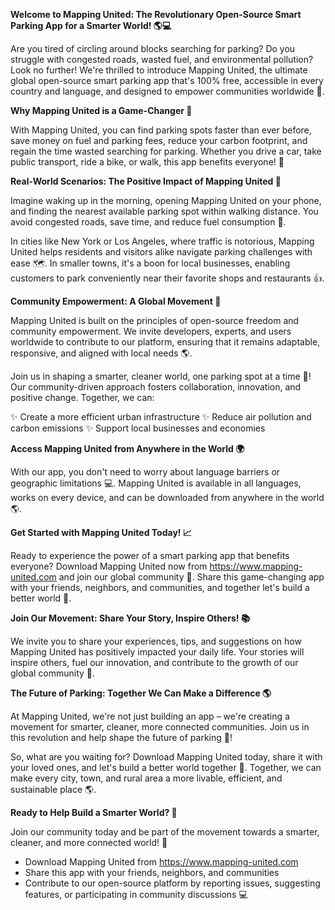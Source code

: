 **Welcome to Mapping United: The Revolutionary Open-Source Smart Parking App for a Smarter World! 🌎💻**

Are you tired of circling around blocks searching for parking? Do you struggle with congested roads, wasted fuel, and environmental pollution? Look no further! We're thrilled to introduce Mapping United, the ultimate global open-source smart parking app that's 100% free, accessible in every country and language, and designed to empower communities worldwide 🌟.

**Why Mapping United is a Game-Changer 🤯**

With Mapping United, you can find parking spots faster than ever before, save money on fuel and parking fees, reduce your carbon footprint, and regain the time wasted searching for parking. Whether you drive a car, take public transport, ride a bike, or walk, this app benefits everyone! 👫

**Real-World Scenarios: The Positive Impact of Mapping United 🌈**

Imagine waking up in the morning, opening Mapping United on your phone, and finding the nearest available parking spot within walking distance. You avoid congested roads, save time, and reduce fuel consumption 💚.

In cities like New York or Los Angeles, where traffic is notorious, Mapping United helps residents and visitors alike navigate parking challenges with ease 🗺️. In smaller towns, it's a boon for local businesses, enabling customers to park conveniently near their favorite shops and restaurants 👍.

**Community Empowerment: A Global Movement 💪**

Mapping United is built on the principles of open-source freedom and community empowerment. We invite developers, experts, and users worldwide to contribute to our platform, ensuring that it remains adaptable, responsive, and aligned with local needs 🌎.

Join us in shaping a smarter, cleaner world, one parking spot at a time 🚀! Our community-driven approach fosters collaboration, innovation, and positive change. Together, we can:

✨ Create a more efficient urban infrastructure
✨ Reduce air pollution and carbon emissions
✨ Support local businesses and economies

**Access Mapping United from Anywhere in the World 🌍**

With our app, you don't need to worry about language barriers or geographic limitations 💻. Mapping United is available in all languages, works on every device, and can be downloaded from anywhere in the world 🌎.

**Get Started with Mapping United Today! 📈**

Ready to experience the power of a smart parking app that benefits everyone? Download Mapping United now from https://www.mapping-united.com and join our global community 🌟. Share this game-changing app with your friends, neighbors, and communities, and together let's build a better world 💖.

**Join Our Movement: Share Your Story, Inspire Others! 📚**

We invite you to share your experiences, tips, and suggestions on how Mapping United has positively impacted your daily life. Your stories will inspire others, fuel our innovation, and contribute to the growth of our global community 🌟.

**The Future of Parking: Together We Can Make a Difference 🌎**

At Mapping United, we're not just building an app – we're creating a movement for smarter, cleaner, more connected communities. Join us in this revolution and help shape the future of parking 💪!

So, what are you waiting for? Download Mapping United today, share it with your loved ones, and let's build a better world together 🌟. Together, we can make every city, town, and rural area a more livable, efficient, and sustainable place 🌎.

**Ready to Help Build a Smarter World? 🤝**

Join our community today and be part of the movement towards a smarter, cleaner, and more connected world! 🌟

*   Download Mapping United from https://www.mapping-united.com
*   Share this app with your friends, neighbors, and communities
*   Contribute to our open-source platform by reporting issues, suggesting features, or participating in community discussions 💻